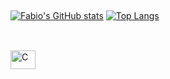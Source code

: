 <!--
## Olá eu sou o Fabio Sato
-->
<!--
**fabiosato0/fabiosato0** is a ✨ _special_ ✨ repository because its `README.md` (this file) appears on your GitHub profile.

Here are some ideas to get you started:

- 💻 I’m currently working on ...
- 🌱 I’m currently learning ...
- 👯 I’m looking to collaborate on ...
- 🤔 I’m looking for help with ...
- 💬 Ask me about ...
- 📫 How to reach me: ...
- 😄 Pronouns: ...
- ⚡ Fun fact: ...
-->


##

[![Fabio's GitHub stats](https://github-readme-stats.vercel.app/api?username=fabiosato0&theme=ocean_dark)](https://github.com/fabiosato0/github-readme-stats)
[![Top Langs](https://github-readme-stats.vercel.app/api/top-langs/?username=fabiosato0&hide_progress=true&theme=ocean_dark)](https://github.com/fabiosato0/github-readme-stats)

##

<div style="display: inline_block"><br>
<img align="center" alt="C" height="30" width="40" <img src="https://cdn.jsdelivr.net/gh/devicons/devicon/icons/c/c-original.svg">
</div>          
      
